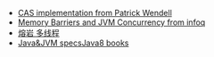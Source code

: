 - [CAS implementation from Patrick Wendell][1]
- [Memory Barriers and JVM Concurrency from infoq][2]
- [熔岩 多线程][3]
- [Java&JVM specs][4][Java8 books][5]


[1]: http://www.pwendell.com/2012/08/13/java-lock-free-deepdive.html
[2]: http://www.infoq.com/articles/memory_barriers_jvm_concurrency/
[3]: http://lavasoft.blog.51cto.com/62575/27069
[4]: https://docs.oracle.com/javase/specs/index.html
[5]: https://docs.oracle.com/javase/8/javase-books.htm


